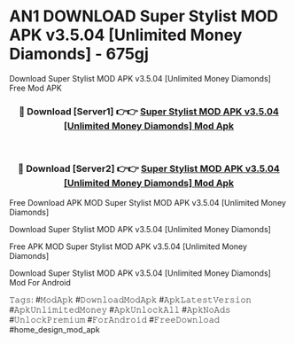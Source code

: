 # AN1 DOWNLOAD Super Stylist MOD APK v3.5.04 [Unlimited Money Diamonds] - 675gj
Download Super Stylist MOD APK v3.5.04 [Unlimited Money Diamonds] Free Mod APK

<div align="center">
<h3>🔴 Download [Server1] 👉👉 <a href="https://apk-comot.site?title=Super_Stylist_MOD_APK_v3.5.04_[Unlimited_Money_Diamonds]">Super Stylist MOD APK v3.5.04 [Unlimited Money Diamonds] Mod Apk</a></h3><br>

<h3>🔴 Download [Server2] 👉👉 <a href="https://apk-comot.site?title=Super_Stylist_MOD_APK_v3.5.04_[Unlimited_Money_Diamonds]">Super Stylist MOD APK v3.5.04 [Unlimited Money Diamonds] Mod Apk</a></h3>
</div>


Free Download APK MOD Super Stylist MOD APK v3.5.04 [Unlimited Money Diamonds]

Download Super Stylist MOD APK v3.5.04 [Unlimited Money Diamonds] 

Free APK MOD Super Stylist MOD APK v3.5.04 [Unlimited Money Diamonds] 

Download Super Stylist MOD APK v3.5.04 [Unlimited Money Diamonds] Mod For Android

𝚃𝚊𝚐𝚜: #𝙼𝚘𝚍𝙰𝚙𝚔 #𝙳𝚘𝚠𝚗𝚕𝚘𝚊𝚍𝙼𝚘𝚍𝙰𝚙𝚔 #𝙰𝚙𝚔𝙻𝚊𝚝𝚎𝚜𝚝𝚅𝚎𝚛𝚜𝚒𝚘𝚗 #𝙰𝚙𝚔𝚄𝚗𝚕𝚒𝚖𝚒𝚝𝚎𝚍𝙼𝚘𝚗𝚎𝚢 #𝙰𝚙𝚔𝚄𝚗𝚕𝚘𝚌𝚔𝙰𝚕𝚕 #𝙰𝚙𝚔𝙽𝚘𝙰𝚍𝚜 #𝚄𝚗𝚕𝚘𝚌𝚔𝙿𝚛𝚎𝚖𝚒𝚞𝚖 #𝙵𝚘𝚛𝙰𝚗𝚍𝚛𝚘𝚒𝚍 #𝙵𝚛𝚎𝚎𝙳𝚘𝚠𝚗𝚕𝚘𝚊𝚍 #home_design_mod_apk